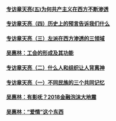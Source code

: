 #### [专访章天亮(五)为何共产主义在西方不断渗透](../pages/nsc423/n10083620.md)
#### [专访章天亮（四）历史上的预言告诉我们什么](../pages/nsc423/n10083606.md)
#### [专访章天亮（三）左派在西方渗透的三领域](../pages/nsc423/n10081115.md)
#### [吴惠林：工会的形成及其功能](../pages/nsc423/n10080633.md)
#### [专访章天亮（二）什么人和组织让人背离神](../pages/nsc423/n10076637.md)
#### [专访章天亮（一）不同民族的三个共同记忆](../pages/nsc423/n10074188.md)
#### [吴惠林：有影呒？2018金融泡沫大地震](../pages/nsc423/n10040534.md)
#### [吴惠林：“爱情”这个东西](../pages/nsc423/n10019423.md)
